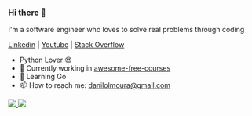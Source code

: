 ### Hi there 👋

I'm a software engineer who loves to solve real problems through coding

[Linkedin](https://www.linkedin.com/in/danilolmoura/) | [Youtube](https://www.youtube.com/channel/UCk0366m_ugrrggySdSO3CQA?view_as=subscriber) | [Stack Overflow](https://stackoverflow.com/users/13372219/danilo-moura)

- Python Lover 😍
- 🔭 Currently working in [awesome-free-courses](https://github.com/danilolmoura/awesome-free-courses)
- 🌱 Learning Go
- 📫 How to reach me: danilolmoura@gmail.com

<a href="https://github.com/danilolmoura/github-readme-stats">
	<img src="https://github-readme-stats.vercel.app/api/top-langs/?username=danilolmoura&layout=compact"/>
</a>


<a href="https://github.com/danilolmoura/github-readme-stats">
	<img src="https://github-readme-stats.vercel.app/api?username=danilolmoura&show_icons=true">
</a>